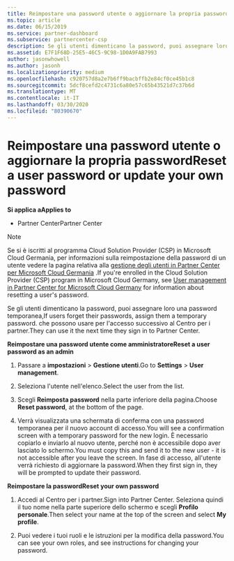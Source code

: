 ```yaml
---
title: Reimpostare una password utente o aggiornare la propria password | Centro per i partner
ms.topic: article
ms.date: 06/15/2019
ms.service: partner-dashboard
ms.subservice: partnercenter-csp
description: Se gli utenti dimenticano la password, puoi assegnare loro una nuova password temporanea, che possono usare per l'accesso successivo al Centro per i partner.
ms.assetid: E7F1F68D-25E5-46C5-9C98-1D0A9FAB7993
author: jasonwhowell
ms.author: jasonh
ms.localizationpriority: medium
ms.openlocfilehash: c920757d8a2e7b6ff9bacbffb2e84cf0ce45b1c8
ms.sourcegitcommit: 5dcf8cefd2c4731c6a80e57c65b43521d7c37b6d
ms.translationtype: MT
ms.contentlocale: it-IT
ms.lasthandoff: 03/30/2020
ms.locfileid: "80390670"
---
```

# <a name="reset-a-user-password-or-update-your-own-password"></a><span data-ttu-id="7b9b0-104">Reimpostare una password utente o aggiornare la propria password</span><span class="sxs-lookup"><span data-stu-id="7b9b0-104">Reset a user password or update your own password</span></span>

<span data-ttu-id="7b9b0-105">**Si applica a**</span><span class="sxs-lookup"><span data-stu-id="7b9b0-105">**Applies to**</span></span>

-  <span data-ttu-id="7b9b0-106">Partner Center</span><span class="sxs-lookup"><span data-stu-id="7b9b0-106">Partner Center</span></span>
   
> [!NOTE]  
>  <span data-ttu-id="7b9b0-107">Se si è iscritti al programma Cloud Solution Provider (CSP) in Microsoft Cloud Germania, per informazioni sulla reimpostazione della password di un utente vedere la pagina relativa alla [gestione degli utenti in Partner Center per Microsoft Cloud Germania](user-management-in-partner-center-for-microsoft-cloud-germany.md) .</span><span class="sxs-lookup"><span data-stu-id="7b9b0-107">If you're enrolled in the Cloud Solution Provider (CSP) program in Microsoft Cloud Germany, see [User management in Partner Center for Microsoft Cloud Germany](user-management-in-partner-center-for-microsoft-cloud-germany.md) for information about resetting a user's password.</span></span>

<span data-ttu-id="7b9b0-108">Se gli utenti dimenticano la password, puoi assegnare loro una password temporanea,</span><span class="sxs-lookup"><span data-stu-id="7b9b0-108">If users forget their passwords, assign them a temporary password.</span></span> <span data-ttu-id="7b9b0-109">che possono usare per l'accesso successivo al Centro per i partner.</span><span class="sxs-lookup"><span data-stu-id="7b9b0-109">They can use it the next time they sign in to Partner Center.</span></span>

<span data-ttu-id="7b9b0-110">**Reimpostare una password utente come amministratore**</span><span class="sxs-lookup"><span data-stu-id="7b9b0-110">**Reset a user password as an admin**</span></span>

1.  <span data-ttu-id="7b9b0-111">Passare a **impostazioni** &gt; **Gestione utenti**.</span><span class="sxs-lookup"><span data-stu-id="7b9b0-111">Go to **Settings** &gt; **User management**.</span></span>
2.  <span data-ttu-id="7b9b0-112">Seleziona l'utente nell'elenco.</span><span class="sxs-lookup"><span data-stu-id="7b9b0-112">Select the user from the list.</span></span>

3.  <span data-ttu-id="7b9b0-113">Scegli **Reimposta password** nella parte inferiore della pagina.</span><span class="sxs-lookup"><span data-stu-id="7b9b0-113">Choose **Reset password**, at the bottom of the page.</span></span>

4.  <span data-ttu-id="7b9b0-114">Verrà visualizzata una schermata di conferma con una password temporanea per il nuovo account di accesso.</span><span class="sxs-lookup"><span data-stu-id="7b9b0-114">You will see a confirmation screen with a temporary password for the new login.</span></span> <span data-ttu-id="7b9b0-115">È necessario copiarlo e inviarlo al nuovo utente, perché non è accessibile dopo aver lasciato lo schermo.</span><span class="sxs-lookup"><span data-stu-id="7b9b0-115">You must copy this and send it to the new user - it is not accessible after you leave the screen.</span></span> <span data-ttu-id="7b9b0-116">In fase di accesso, all'utente verrà richiesto di aggiornare la password.</span><span class="sxs-lookup"><span data-stu-id="7b9b0-116">When they first sign in, they will be prompted to update their password.</span></span>

<span data-ttu-id="7b9b0-117">**Reimpostare la password**</span><span class="sxs-lookup"><span data-stu-id="7b9b0-117">**Reset your own password**</span></span>

1.  <span data-ttu-id="7b9b0-118">Accedi al Centro per i partner.</span><span class="sxs-lookup"><span data-stu-id="7b9b0-118">Sign into Partner Center.</span></span> <span data-ttu-id="7b9b0-119">Seleziona quindi il tuo nome nella parte superiore dello schermo e scegli **Profilo personale**.</span><span class="sxs-lookup"><span data-stu-id="7b9b0-119">Then select your name at the top of the screen and select **My profile**.</span></span>

2.  <span data-ttu-id="7b9b0-120">Puoi vedere i tuoi ruoli e le istruzioni per la modifica della password.</span><span class="sxs-lookup"><span data-stu-id="7b9b0-120">You can see your own roles, and see instructions for changing your password.</span></span>

 

 



